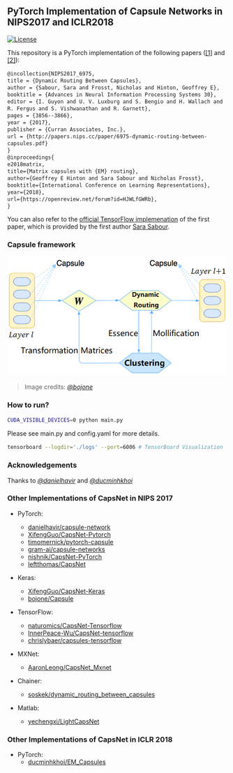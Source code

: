 ## PyTorch Implementation of Capsule Networks in NIPS2017 and ICLR2018
[![License](https://img.shields.io/github/license/mashape/apistatus.svg?maxAge=2592000)](LICENSE)

This repository is a PyTorch implementation of the following papers ([[1]](http://papers.nips.cc/paper/6975-dynamic-routing-between-capsules.pdf) and [[2]](https://openreview.net/pdf?id=HJWLfGWRb)):
```
@incollection{NIPS2017_6975,
title = {Dynamic Routing Between Capsules},
author = {Sabour, Sara and Frosst, Nicholas and Hinton, Geoffrey E},
booktitle = {Advances in Neural Information Processing Systems 30},
editor = {I. Guyon and U. V. Luxburg and S. Bengio and H. Wallach and R. Fergus and S. Vishwanathan and R. Garnett},
pages = {3856--3866},
year = {2017},
publisher = {Curran Associates, Inc.},
url = {http://papers.nips.cc/paper/6975-dynamic-routing-between-capsules.pdf}
}
@inproceedings{
e2018matrix,
title={Matrix capsules with {EM} routing},
author={Geoffrey E Hinton and Sara Sabour and Nicholas Frosst},
booktitle={International Conference on Learning Representations},
year={2018},
url={https://openreview.net/forum?id=HJWLfGWRb},
}
```

You can also refer to the [official TensorFlow implemenation](https://github.com/Sarasra/models/tree/master/research/capsules) of the first paper, which is provided by the first author [Sara Sabour](https://github.com/Sarasra/).

### Capsule framework
![Capsule framework](capsule-framework.png)
> Image credits: [_@bojone_](https://github.com/bojone)
 
### How to run?
```bash
CUDA_VISIBLE_DEVICES=0 python main.py
```
Please see main.py and config.yaml for more details.
```bash
tensorboard --logdir='./logs' --port=6006 # TensorBoard Visualization
```

### Acknowledgements
Thanks to [_@danielhavir_](https://github.com/danielhavir/capsule-network) and [_@ducminhkhoi_](https://github.com/ducminhkhoi/EM_Capsules)

### Other Implementations of CapsNet in NIPS 2017
- PyTorch:
  - [danielhavir/capsule-network](https://github.com/danielhavir/capsule-network)
  - [XifengGuo/CapsNet-Pytorch](https://github.com/XifengGuo/CapsNet-Pytorch)
  - [timomernick/pytorch-capsule](https://github.com/timomernick/pytorch-capsule)
  - [gram-ai/capsule-networks](https://github.com/gram-ai/capsule-networks)
  - [nishnik/CapsNet-PyTorch](https://github.com/nishnik/CapsNet-PyTorch.git)
  - [leftthomas/CapsNet](https://github.com/leftthomas/CapsNet)
  
- Keras:   
  - [XifengGuo/CapsNet-Keras](https://github.com/XifengGuo/CapsNet-Keras)   
  - [bojone/Capsule](https://github.com/bojone/Capsule)
  
- TensorFlow:
  - [naturomics/CapsNet-Tensorflow](https://github.com/naturomics/CapsNet-Tensorflow.git)   
  - [InnerPeace-Wu/CapsNet-tensorflow](https://github.com/InnerPeace-Wu/CapsNet-tensorflow)   
  - [chrislybaer/capsules-tensorflow](https://github.com/chrislybaer/capsules-tensorflow)
  
- MXNet:
  - [AaronLeong/CapsNet_Mxnet](https://github.com/AaronLeong/CapsNet_Mxnet)
  
- Chainer:
  - [soskek/dynamic_routing_between_capsules](https://github.com/soskek/dynamic_routing_between_capsules)

- Matlab:
  - [yechengxi/LightCapsNet](https://github.com/yechengxi/LightCapsNet)

### Other Implementations of CapsNet in ICLR 2018
- PyTorch:
  - [ducminhkhoi/EM_Capsules](https://github.com/ducminhkhoi/EM_Capsules)
